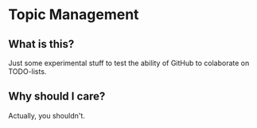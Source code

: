 # Topic Management

## What is this?

Just some experimental stuff to test the ability of GitHub to colaborate on TODO-lists.

## Why should I care?

Actually, you shouldn't.

